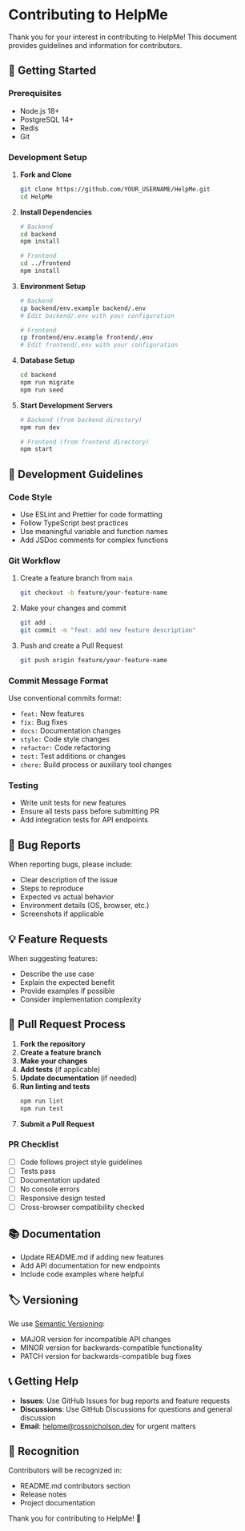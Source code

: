 # Contributing to HelpMe

Thank you for your interest in contributing to HelpMe! This document provides guidelines and information for contributors.

## 🚀 Getting Started

### Prerequisites
- Node.js 18+
- PostgreSQL 14+
- Redis
- Git

### Development Setup

1. **Fork and Clone**
   ```bash
   git clone https://github.com/YOUR_USERNAME/HelpMe.git
   cd HelpMe
   ```

2. **Install Dependencies**
   ```bash
   # Backend
   cd backend
   npm install
   
   # Frontend
   cd ../frontend
   npm install
   ```

3. **Environment Setup**
   ```bash
   # Backend
   cp backend/env.example backend/.env
   # Edit backend/.env with your configuration
   
   # Frontend
   cp frontend/env.example frontend/.env
   # Edit frontend/.env with your configuration
   ```

4. **Database Setup**
   ```bash
   cd backend
   npm run migrate
   npm run seed
   ```

5. **Start Development Servers**
   ```bash
   # Backend (from backend directory)
   npm run dev
   
   # Frontend (from frontend directory)
   npm start
   ```

## 📝 Development Guidelines

### Code Style
- Use ESLint and Prettier for code formatting
- Follow TypeScript best practices
- Use meaningful variable and function names
- Add JSDoc comments for complex functions

### Git Workflow
1. Create a feature branch from `main`
   ```bash
   git checkout -b feature/your-feature-name
   ```

2. Make your changes and commit
   ```bash
   git add .
   git commit -m "feat: add new feature description"
   ```

3. Push and create a Pull Request
   ```bash
   git push origin feature/your-feature-name
   ```

### Commit Message Format
Use conventional commits format:
- `feat:` New features
- `fix:` Bug fixes
- `docs:` Documentation changes
- `style:` Code style changes
- `refactor:` Code refactoring
- `test:` Test additions or changes
- `chore:` Build process or auxiliary tool changes

### Testing
- Write unit tests for new features
- Ensure all tests pass before submitting PR
- Add integration tests for API endpoints

## 🐛 Bug Reports

When reporting bugs, please include:
- Clear description of the issue
- Steps to reproduce
- Expected vs actual behavior
- Environment details (OS, browser, etc.)
- Screenshots if applicable

## 💡 Feature Requests

When suggesting features:
- Describe the use case
- Explain the expected benefit
- Provide examples if possible
- Consider implementation complexity

## 🔧 Pull Request Process

1. **Fork the repository**
2. **Create a feature branch**
3. **Make your changes**
4. **Add tests** (if applicable)
5. **Update documentation** (if needed)
6. **Run linting and tests**
   ```bash
   npm run lint
   npm run test
   ```
7. **Submit a Pull Request**

### PR Checklist
- [ ] Code follows project style guidelines
- [ ] Tests pass
- [ ] Documentation updated
- [ ] No console errors
- [ ] Responsive design tested
- [ ] Cross-browser compatibility checked

## 📚 Documentation

- Update README.md if adding new features
- Add API documentation for new endpoints
- Include code examples where helpful

## 🏷️ Versioning

We use [Semantic Versioning](https://semver.org/):
- MAJOR version for incompatible API changes
- MINOR version for backwards-compatible functionality
- PATCH version for backwards-compatible bug fixes

## 📞 Getting Help

- **Issues**: Use GitHub Issues for bug reports and feature requests
- **Discussions**: Use GitHub Discussions for questions and general discussion
- **Email**: helpme@rossnicholson.dev for urgent matters

## 🙏 Recognition

Contributors will be recognized in:
- README.md contributors section
- Release notes
- Project documentation

Thank you for contributing to HelpMe! 🎉 